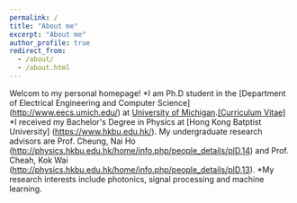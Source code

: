 ```yaml
---
permalink: /
title: "About me"
excerpt: "About me"
author_profile: true
redirect_from: 
  - /about/
  - /about.html
---
```


Welcom to my personal homepage!
*I am Ph.D student in the [Department of Electrical Engineering and Computer Science] (http://www.eecs.umich.edu/) at [University of Michigan](https://umich.edu/).[[Curriculum Vitae]](https://macrohuang1993.github.io/)
*I received my Bachelor's Degree in Physics at [Hong Kong Batptist University] (https://www.hkbu.edu.hk/). My undergraduate research advisors are Prof. Cheung, Nai Ho (http://physics.hkbu.edu.hk/home/info.php/people_details/pID,14) and Prof. Cheah, Kok Wai (http://physics.hkbu.edu.hk/home/info.php/people_details/pID,13).
*My research interests include photonics, signal processing and machine learning.
